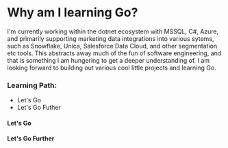 # Why am I learning Go?

I'm currently working within the dotnet ecosystem with MSSQL, C#, Azure, and primarily supporting marketing data integrations into various sytems, such as Snowflake, Unica, Salesforce Data Cloud, and other segmentation etc tools. This abstracts away much of the fun of software engineering, and that is something I am hungering to get a deeper understanding of. I am looking forward to building out various cool little projects and learning Go.

### Learning Path:
- Let's Go
- Let's Go Futher

#### Let's Go


#### Let's Go Further
